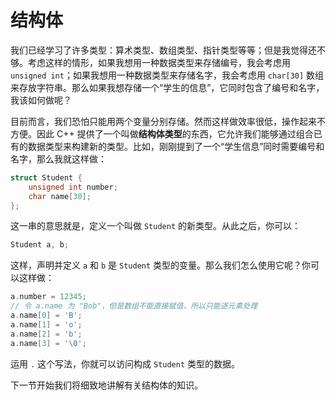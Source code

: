 # 结构体

我们已经学习了许多类型：算术类型、数组类型、指针类型等等；但是我觉得还不够。考虑这样的情形，如果我想用一种数据类型来存储编号，我会考虑用 `unsigned int`；如果我想用一种数据类型来存储名字，我会考虑用 `char[30]` 数组来存放字符串。那么如果我想存储一个“学生的信息”，它同时包含了编号和名字，我该如何做呢？

目前而言，我们恐怕只能用两个变量分别存储。然而这样做效率很低，操作起来不方便。因此 C++ 提供了一个叫做**结构体类型**的东西，它允许我们能够通过组合已有的数据类型来构建新的类型。比如，刚刚提到了一个“学生信息”同时需要编号和名字，那么我就这样做：
```cpp
struct Student {
    unsigned int number;
    char name[30];
};
```
这一串的意思就是，定义一个叫做 `Student` 的新类型。从此之后，你可以：
```cpp
Student a, b;
```
这样，声明并定义 `a` 和 `b` 是 `Student` 类型的变量。那么我们怎么使用它呢？你可以这样做：
```cpp
a.number = 12345;
// 令 a.name 为 "Bob"，但是数组不能直接赋值，所以只能逐元素处理
a.name[0] = 'B';
a.name[1] = 'o';
a.name[2] = 'b';
a.name[3] = '\0';
```
运用 `.` 这个写法，你就可以访问构成 `Student` 类型的数据。

下一节开始我们将细致地讲解有关结构体的知识。